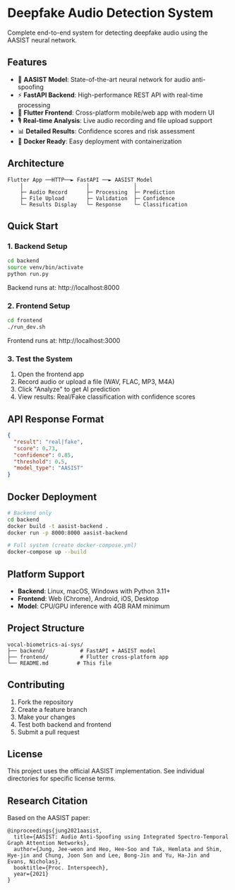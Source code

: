 # Deepfake Audio Detection System

Complete end-to-end system for detecting deepfake audio using the AASIST neural network.

## Features

- 🤖 **AASIST Model**: State-of-the-art neural network for audio anti-spoofing
- ⚡ **FastAPI Backend**: High-performance REST API with real-time processing
- 📱 **Flutter Frontend**: Cross-platform mobile/web app with modern UI
- 🎙️ **Real-time Analysis**: Live audio recording and file upload support
- 📊 **Detailed Results**: Confidence scores and risk assessment
- 🐳 **Docker Ready**: Easy deployment with containerization

## Architecture

```
Flutter App ──HTTP──► FastAPI ──► AASIST Model
    │                    │              │
    ├─ Audio Record      ├─ Processing  ├─ Prediction
    ├─ File Upload       ├─ Validation  ├─ Confidence
    └─ Results Display   └─ Response    └─ Classification
```

## Quick Start

### 1. Backend Setup
```bash
cd backend
source venv/bin/activate
python run.py
```
Backend runs at: http://localhost:8000

### 2. Frontend Setup
```bash
cd frontend
./run_dev.sh
```
Frontend runs at: http://localhost:3000

### 3. Test the System
1. Open the frontend app
2. Record audio or upload a file (WAV, FLAC, MP3, M4A)
3. Click "Analyze" to get AI prediction
4. View results: Real/Fake classification with confidence scores

## API Response Format

```json
{
  "result": "real|fake",
  "score": 0.73,
  "confidence": 0.85,
  "threshold": 0.5,
  "model_type": "AASIST"
}
```

## Docker Deployment

```bash
# Backend only
cd backend
docker build -t aasist-backend .
docker run -p 8000:8000 aasist-backend

# Full system (create docker-compose.yml)
docker-compose up --build
```

## Platform Support

- **Backend**: Linux, macOS, Windows with Python 3.11+
- **Frontend**: Web (Chrome), Android, iOS, Desktop
- **Model**: CPU/GPU inference with 4GB RAM minimum

## Project Structure

```
vocal-biometrics-ai-sys/
├── backend/           # FastAPI + AASIST model
├── frontend/          # Flutter cross-platform app
└── README.md         # This file
```

## Contributing

1. Fork the repository
2. Create a feature branch
3. Make your changes
4. Test both backend and frontend
5. Submit a pull request

## License

This project uses the official AASIST implementation. See individual directories for specific license terms.

## Research Citation

Based on the AASIST paper:
```
@inproceedings{jung2021aasist,
  title={AASIST: Audio Anti-Spoofing using Integrated Spectro-Temporal Graph Attention Networks},
  author={Jung, Jee-weon and Heo, Hee-Soo and Tak, Hemlata and Shim, Hye-jin and Chung, Joon Son and Lee, Bong-Jin and Yu, Ha-Jin and Evans, Nicholas},
  booktitle={Proc. Interspeech},
  year={2021}
}
```